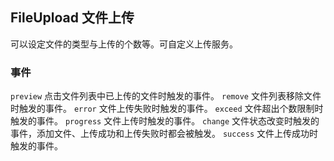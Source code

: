 <div class="demo-header">
<p class="overviewicon">
  <span class="wapi-form-fileupload"/>
</p>

## FileUpload 文件上传

<nova-uxlink widget-name="Fileupload"></nova-uxlink>

可以设定文件的类型与上传的个数等。可自定义上传服务。
</div>

### 事件

`preview` 点击文件列表中已上传的文件时触发的事件。
`remove` 文件列表移除文件时触发的事件。
`error` 文件上传失败时触发的事件。
`exceed` 文件超出个数限制时触发的事件。
`progress` 文件上传时触发的事件。
`change` 文件状态改变时触发的事件，添加文件、上传成功和上传失败时都会被触发。
`success` 文件上传成功时触发的事件。

<nova-demo-view link="file-upload/upload-events"></nova-demo-view>

<br>
